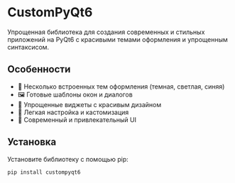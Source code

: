 # CustomPyQt6

Упрощенная библиотека для создания современных и стильных приложений на PyQt6 с красивыми темами оформления и упрощенным синтаксисом.

## Особенности

- 🎨 Несколько встроенных тем оформления (темная, светлая, синяя)
- 🖼️ Готовые шаблоны окон и диалогов
- 🧩 Упрощенные виджеты с красивым дизайном
- 🔧 Легкая настройка и кастомизация
- 📱 Современный и привлекательный UI

## Установка

Установите библиотеку с помощью pip:

```bash
pip install custompyqt6